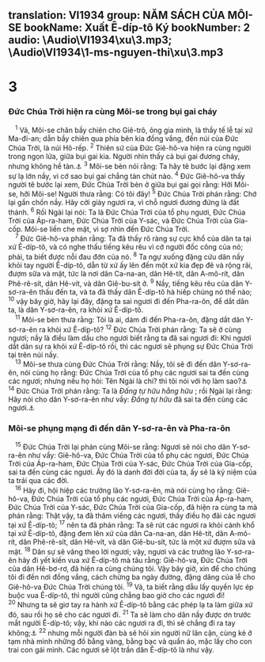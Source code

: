 translation: VI1934
group: NĂM SÁCH CỦA MÔI-SE
bookName: Xuất Ê-díp-tô Ký 
bookNumber: 2
audio: \Audio\VI1934\xu\3.mp3; \Audio\VI1934\1-ms-nguyen-thi\xu\3.mp3
-------

<div class="title"><h1>3</h1><h3>Đức Chúa Trời hiện ra cùng Môi-se trong bụi gai cháy</h3></div>
<span class="verse xu_3_1"> <sup>1</sup> Vả, Môi-se chăn bầy chiên cho Giê-trô, ông gia mình, là thầy tế lễ tại xứ Ma-đi-an; dẫn bầy chiên qua phía bên kia đồng vắng, đến núi của Đức Chúa Trời, là núi Hô-rếp. </span>
<span class="verse xu_3_2"><sup>2</sup> Thiên sứ của Đức Giê-hô-va hiện ra cùng người trong ngọn lửa, giữa bụi gai kia. Người nhìn thấy cả bụi gai đương cháy, nhưng không hề tàn.<a data-toggle="tooltip" data-placement="bottom" title="Cong 7:30-34">⚓</a></span>
<span class="verse xu_3_3"><sup>3</sup> Môi-se bèn nói rằng: Ta hãy tẽ bước lại đặng xem sự lạ lớn nầy, vì cớ sao bụi gai chẳng tàn chút nào. </span>
<span class="verse xu_3_4"><sup>4</sup> Đức Giê-hô-va thấy người tẽ bước lại xem, Đức Chúa Trời bèn ở giữa bụi gai gọi rằng: Hỡi Môi-se, hỡi Môi-se! Người thưa rằng: Có tôi đây! </span>
<span class="verse xu_3_5"><sup>5</sup> Đức Chúa Trời phán rằng: Chớ lại gần chốn nầy. Hãy cởi giày ngươi ra, vì chỗ ngươi đương đứng là đất thánh. </span>
<span class="verse xu_3_6"><sup>6</sup> Rồi Ngài lại nói: Ta là Đức Chúa Trời của tổ phụ ngươi, Đức Chúa Trời của Áp-ra-ham, Đức Chúa Trời của Y-sác, và Đức Chúa Trời của Gia-cốp. Môi-se liền che mặt, vì sợ nhìn đến Đức Chúa Trời. <br/></span>
<span class="verse xu_3_7"> <sup>7</sup> Đức Giê-hô-va phán rằng: Ta đã thấy rõ ràng sự cực khổ của dân ta tại xứ Ê-díp-tô, và có nghe thấu tiếng kêu rêu vì cớ người đốc công của nó; phải, ta biết được nỗi đau đớn của nó. </span>
<span class="verse xu_3_8"><sup>8</sup> Ta ngự xuống đặng cứu dân nầy khỏi tay người Ê-díp-tô, dẫn từ xứ ấy lên đến một xứ kia đẹp đẽ và rộng rãi, đượm sữa và mật, tức là nơi dân Ca-na-an, dân Hê-tít, dân A-mô-rít, dân Phê-rê-sít, dân Hê-vít, và dân Giê-bu-sít ở. </span>
<span class="verse xu_3_9"><sup>9</sup> Nầy, tiếng kêu rêu của dân Y-sơ-ra-ên thấu đến ta, và ta đã thấy dân Ê-díp-tô hà hiếp chúng nó thể nào; </span>
<span class="verse xu_3_10"><sup>10</sup> vậy bây giờ, hãy lại đây, đặng ta sai ngươi đi đến Pha-ra-ôn, để dắt dân ta, là dân Y-sơ-ra-ên, ra khỏi xứ Ê-díp-tô. <br/></span>
<span class="verse xu_3_11"> <sup>11</sup> Môi-se bèn thưa rằng: Tôi là ai, dám đi đến Pha-ra-ôn, đặng dắt dân Y-sơ-ra-ên ra khỏi xứ Ê-díp-tô? </span>
<span class="verse xu_3_12"><sup>12</sup> Đức Chúa Trời phán rằng: Ta sẽ ở cùng ngươi; nầy là điều làm dấu cho ngươi biết rằng ta đã sai ngươi đi: Khi ngươi dắt dân sự ra khỏi xứ Ê-díp-tô rồi, thì các ngươi sẽ phụng sự Đức Chúa Trời tại trên núi nầy. <br/></span>
<span class="verse xu_3_13"> <sup>13</sup> Môi-se thưa cùng Đức Chúa Trời rằng: Nầy, tôi sẽ đi đến dân Y-sơ-ra-ên, nói cùng họ rằng: Đức Chúa Trời của tổ phụ các ngươi sai ta đến cùng các ngươi; nhưng nếu họ hỏi: Tên Ngài là chi? thì tôi nói với họ làm sao?<a data-toggle="tooltip" data-placement="bottom" title="Xu 6:2-3">⚓</a></span>
<span class="verse xu_3_14"><sup>14</sup> Đức Chúa Trời phán rằng: Ta là <i>Đấng tự hữu hằng hữu </i>; rồi Ngài lại rằng: Hãy nói cho dân Y-sơ-ra-ên như vầy: <i>Đấng tự hữu </i> đã sai ta đến cùng các ngươi.<a data-toggle="tooltip" data-placement="bottom" title="Kh 1:4,8">⚓</a><br/></span>
<div class="title"><h3>Môi-se phụng mạng đi đến dân Y-sơ-ra-ên và Pha-ra-ôn</h3></div>
<span class="verse xu_3_15"> <sup>15</sup> Đức Chúa Trời lại phán cùng Môi-se rằng: Ngươi sẽ nói cho dân Y-sơ-ra-ên như vầy: Giê-hô-va, Đức Chúa Trời của tổ phụ các ngươi, Đức Chúa Trời của Áp-ra-ham, Đức Chúa Trời của Y-sác, Đức Chúa Trời của Gia-cốp, sai ta đến cùng các ngươi. Ấy đó là danh đời đời của ta, ấy sẽ là kỷ niệm của ta trải qua các đời. <br/></span>
<span class="verse xu_3_16"> <sup>16</sup> Hãy đi, hội hiệp các trưởng lão Y-sơ-ra-ên, mà nói cùng họ rằng: Giê-hô-va, Đức Chúa Trời của tổ phụ các ngươi, Đức Chúa Trời của Áp-ra-ham, Đức Chúa Trời của Y-sác, Đức Chúa Trời của Gia-cốp, đã hiện ra cùng ta mà phán rằng: Thật vậy, ta đã thăm viếng các ngươi, thấy điều họ đãi các ngươi tại xứ Ê-díp-tô; </span>
<span class="verse xu_3_17"><sup>17</sup> nên ta đã phán rằng: Ta sẽ rút các ngươi ra khỏi cảnh khổ tại xứ Ê-díp-tô, đặng đem lên xứ của dân Ca-na-an, dân Hê-tít, dân A-mô-rít, dân Phê-rê-sít, dân Hê-vít, và dân Giê-bu-sít, tức là một xứ đượm sữa và mật. </span>
<span class="verse xu_3_18"><sup>18</sup> Dân sự sẽ vâng theo lời ngươi; vậy, ngươi và các trưởng lão Y-sơ-ra-ên hãy đi yết kiến vua xứ Ê-díp-tô mà tâu rằng: Giê-hô-va, Đức Chúa Trời của dân Hê-bơ-rơ, đã hiện ra cùng chúng tôi. Vậy bây giờ, xin để cho chúng tôi đi đến nơi đồng vắng, cách chừng ba ngày đường, đặng dâng của lễ cho Giê-hô-va Đức Chúa Trời chúng tôi. </span>
<span class="verse xu_3_19"><sup>19</sup> Vả, ta biết rằng dẫu lấy quyền lực ép buộc vua Ê-díp-tô, thì người cũng chẳng bao giờ cho các ngươi đi! </span>
<span class="verse xu_3_20"><sup>20</sup> Nhưng ta sẽ giơ tay ra hành xứ Ê-díp-tô bằng các phép lạ ta làm giữa xứ đó, sau rồi họ sẽ cho các ngươi đi. </span>
<span class="verse xu_3_21"><sup>21</sup> Ta sẽ làm cho dân nầy được ơn trước mắt người Ê-díp-tô; vậy, khi nào các ngươi ra đi, thì sẽ chẳng đi ra tay không;<a data-toggle="tooltip" data-placement="bottom" title="Xu 12:35-36">⚓</a></span>
<span class="verse xu_3_22"><sup>22</sup> nhưng mỗi người đàn bà sẽ hỏi xin người nữ lân cận, cùng kẻ ở tạm nhà mình những đồ bằng vàng, bằng bạc và quần áo, mặc lấy cho con trai con gái mình. Các ngươi sẽ lột trần dân Ê-díp-tô là như vậy. <br/></span>
